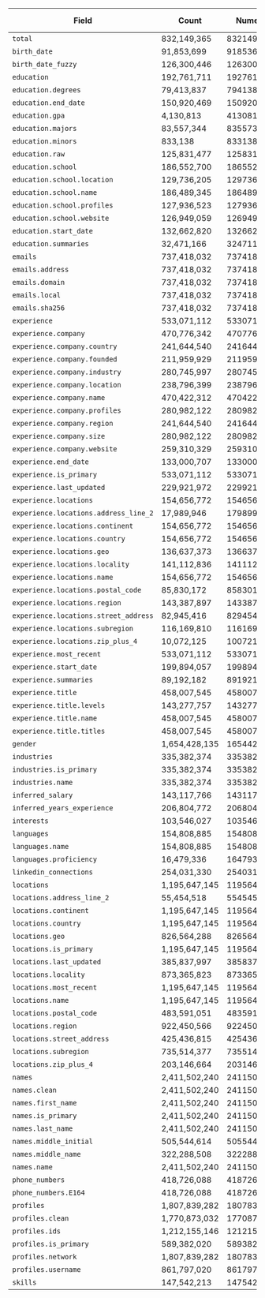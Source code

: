 | Field | Count | Numeric | Fill Rate | License Only | 
| ------------- | ------------- | ------------- | ------------- | ------------- | 
| `total` | 832,149,365 | 832149365 | 100.00% |  | 
| `birth_date` | 91,853,699 | 91853699 | 11.04% |  | 
| `birth_date_fuzzy` | 126,300,446 | 126300446 | 15.18% |  | 
| `education` | 192,761,711 | 192761711 | 23.16% |  | 
| `education.degrees` | 79,413,837 | 79413837 | 9.54% |  | 
| `education.end_date` | 150,920,469 | 150920469 | 18.14% |  | 
| `education.gpa` | 4,130,813 | 4130813 | 0.5% |  | 
| `education.majors` | 83,557,344 | 83557344 | 10.04% |  | 
| `education.minors` | 833,138 | 833138 | 0.1% |  | 
| `education.raw` | 125,831,477 | 125831477 | 15.12% | T | 
| `education.school` | 186,552,700 | 186552700 | 22.42% |  | 
| `education.school.location` | 129,736,205 | 129736205 | 15.59% |  | 
| `education.school.name` | 186,489,345 | 186489345 | 22.41% |  | 
| `education.school.profiles` | 127,936,523 | 127936523 | 15.37% |  | 
| `education.school.website` | 126,949,059 | 126949059 | 15.26% |  | 
| `education.start_date` | 132,662,820 | 132662820 | 15.94% |  | 
| `education.summaries` | 32,471,166 | 32471166 | 3.9% | T | 
| `emails` | 737,418,032 | 737418032 | 88.62% |  | 
| `emails.address` | 737,418,032 | 737418032 | 88.62% |  | 
| `emails.domain` | 737,418,032 | 737418032 | 88.62% |  | 
| `emails.local` | 737,418,032 | 737418032 | 88.62% |  | 
| `emails.sha256` | 737,418,032 | 737418032 | 88.62% |  | 
| `experience` | 533,071,112 | 533071112 | 64.06% |  | 
| `experience.company` | 470,776,342 | 470776342 | 56.57% |  | 
| `experience.company.country` | 241,644,540 | 241644540 | 29.04% |  | 
| `experience.company.founded` | 211,959,929 | 211959929 | 25.47% |  | 
| `experience.company.industry` | 280,745,997 | 280745997 | 33.74% |  | 
| `experience.company.location` | 238,796,399 | 238796399 | 28.7% |  | 
| `experience.company.name` | 470,422,312 | 470422312 | 56.53% |  | 
| `experience.company.profiles` | 280,982,122 | 280982122 | 33.77% |  | 
| `experience.company.region` | 241,644,540 | 241644540 | 29.04% |  | 
| `experience.company.size` | 280,982,122 | 280982122 | 33.77% |  | 
| `experience.company.website` | 259,310,329 | 259310329 | 31.16% |  | 
| `experience.end_date` | 133,000,707 | 133000707 | 15.98% |  | 
| `experience.is_primary` | 533,071,112 | 533071112 | 64.06% |  | 
| `experience.last_updated` | 229,921,972 | 229921972 | 27.63% |  | 
| `experience.locations` | 154,656,772 | 154656772 | 18.59% |  | 
| `experience.locations.address_line_2` | 17,989,946 | 17989946 | 2.16% |  | 
| `experience.locations.continent` | 154,656,772 | 154656772 | 18.59% |  | 
| `experience.locations.country` | 154,656,772 | 154656772 | 18.59% |  | 
| `experience.locations.geo` | 136,637,373 | 136637373 | 16.42% |  | 
| `experience.locations.locality` | 141,112,836 | 141112836 | 16.96% |  | 
| `experience.locations.name` | 154,656,772 | 154656772 | 18.59% |  | 
| `experience.locations.postal_code` | 85,830,172 | 85830172 | 10.31% |  | 
| `experience.locations.region` | 143,387,897 | 143387897 | 17.23% |  | 
| `experience.locations.street_address` | 82,945,416 | 82945416 | 9.97% |  | 
| `experience.locations.subregion` | 116,169,810 | 116169810 | 13.96% |  | 
| `experience.locations.zip_plus_4` | 10,072,125 | 10072125 | 1.21% |  | 
| `experience.most_recent` | 533,071,112 | 533071112 | 64.06% |  | 
| `experience.start_date` | 199,894,057 | 199894057 | 24.02% |  | 
| `experience.summaries` | 89,192,182 | 89192182 | 10.72% | T | 
| `experience.title` | 458,007,545 | 458007545 | 55.04% |  | 
| `experience.title.levels` | 143,277,757 | 143277757 | 17.22% |  | 
| `experience.title.name` | 458,007,545 | 458007545 | 55.04% |  | 
| `experience.title.titles` | 458,007,545 | 458007545 | 55.04% |  | 
| `gender` | 1,654,428,135 | 1654428135 | 198.81% |  | 
| `industries` | 335,382,374 | 335382374 | 40.3% |  | 
| `industries.is_primary` | 335,382,374 | 335382374 | 40.3% |  | 
| `industries.name` | 335,382,374 | 335382374 | 40.3% |  | 
| `inferred_salary` | 143,117,766 | 143117766 | 17.2% | T | 
| `inferred_years_experience` | 206,804,772 | 206804772 | 24.85% | T | 
| `interests` | 103,546,027 | 103546027 | 12.44% |  | 
| `languages` | 154,808,885 | 154808885 | 18.6% |  | 
| `languages.name` | 154,808,885 | 154808885 | 18.6% |  | 
| `languages.proficiency` | 16,479,336 | 16479336 | 1.98% |  | 
| `linkedin_connections` | 254,031,330 | 254031330 | 30.53% |  | 
| `locations` | 1,195,647,145 | 1195647145 | 143.68% |  | 
| `locations.address_line_2` | 55,454,518 | 55454518 | 6.66% |  | 
| `locations.continent` | 1,195,647,145 | 1195647145 | 143.68% |  | 
| `locations.country` | 1,195,647,145 | 1195647145 | 143.68% |  | 
| `locations.geo` | 826,564,288 | 826564288 | 99.33% |  | 
| `locations.is_primary` | 1,195,647,145 | 1195647145 | 143.68% |  | 
| `locations.last_updated` | 385,837,997 | 385837997 | 46.37% |  | 
| `locations.locality` | 873,365,823 | 873365823 | 104.95% |  | 
| `locations.most_recent` | 1,195,647,145 | 1195647145 | 143.68% |  | 
| `locations.name` | 1,195,647,145 | 1195647145 | 143.68% |  | 
| `locations.postal_code` | 483,591,051 | 483591051 | 58.11% |  | 
| `locations.region` | 922,450,566 | 922450566 | 110.85% |  | 
| `locations.street_address` | 425,436,815 | 425436815 | 51.13% |  | 
| `locations.subregion` | 735,514,377 | 735514377 | 88.39% |  | 
| `locations.zip_plus_4` | 203,146,664 | 203146664 | 24.41% |  | 
| `names` | 2,411,502,240 | 2411502240 | 289.79% |  | 
| `names.clean` | 2,411,502,240 | 2411502240 | 289.79% |  | 
| `names.first_name` | 2,411,502,240 | 2411502240 | 289.79% |  | 
| `names.is_primary` | 2,411,502,240 | 2411502240 | 289.79% |  | 
| `names.last_name` | 2,411,502,240 | 2411502240 | 289.79% |  | 
| `names.middle_initial` | 505,544,614 | 505544614 | 60.75% |  | 
| `names.middle_name` | 322,288,508 | 322288508 | 38.73% |  | 
| `names.name` | 2,411,502,240 | 2411502240 | 289.79% |  | 
| `phone_numbers` | 418,726,088 | 418726088 | 50.32% |  | 
| `phone_numbers.E164` | 418,726,088 | 418726088 | 50.32% |  | 
| `profiles` | 1,807,839,282 | 1807839282 | 217.25% |  | 
| `profiles.clean` | 1,770,873,032 | 1770873032 | 212.81% |  | 
| `profiles.ids` | 1,212,155,146 | 1212155146 | 145.67% |  | 
| `profiles.is_primary` | 589,382,020 | 589382020 | 70.83% |  | 
| `profiles.network` | 1,807,839,282 | 1807839282 | 217.25% |  | 
| `profiles.username` | 861,797,020 | 861797020 | 103.56% |  | 
| `skills` | 147,542,213 | 147542213 | 17.73% |  | 
